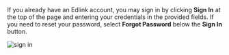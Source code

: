If you already have an Edlink account, you may sign in by clicking **Sign In** at the top of the page and entering your credentials in the provided fields. If you need to reset your password, select **Forgot Password** below the **Sign In** button.

![sign in](https://edlink.github.io/docs/media/dashboard/dev/sign-in.jpg)
